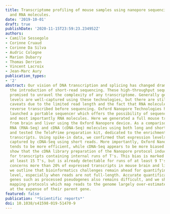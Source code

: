 ```yaml
---
title: Transcriptome profiling of mouse samples using nanopore sequencing of cDNA
  and RNA molecules.
date: '2019-10-01'
draft: true
publishDate: '2020-11-15T23:59:23.234952Z'
authors:
- Camille Sessegolo
- Corinne Cruaud
- Corinne Da Silva
- Audric Cologne
- Marion Dubarry
- Thomas Derrien
- Vincent Lacroix
- Jean-Marc Aury
publication_types:
- '2'
abstract: Our vision of DNA transcription and splicing has changed dramatically with
  the introduction of short-read sequencing. These high-throughput sequencing technologies
  promised to unravel the complexity of any transcriptome. Generally gene expression
  levels are well-captured using these technologies, but there are still remaining
  caveats due to the limited read length and the fact that RNA molecules had to be
  reverse transcribed before sequencing. Oxford Nanopore Technologies has recently
  launched a portable sequencer which offers the possibility of sequencing long reads
  and most importantly RNA molecules. Here we generated a full mouse transcriptome
  from brain and liver using the Oxford Nanopore device. As a comparison, we sequenced
  RNA (RNA-Seq) and cDNA (cDNA-Seq) molecules using both long and short reads technologies
  and tested the TeloPrime preparation kit, dedicated to the enrichment of full-length
  transcripts. Using spike-in data, we confirmed that expression levels are efficiently
  captured by cDNA-Seq using short reads. More importantly, Oxford Nanopore RNA-Seq
  tends to be more efficient, while cDNA-Seq appears to be more biased. We further
  show that the cDNA library preparation of the Nanopore protocol induces read truncation
  for transcripts containing internal runs of T's. This bias is marked for runs of
  at least 15 T's, but is already detectable for runs of at least 9 T's and therefore
  concerns more than 20% of expressed transcripts in mouse brain and liver. Finally,
  we outline that bioinformatics challenges remain ahead for quantifying at the transcript
  level, especially when reads are not full-length. Accurate quantification of repeat-associated
  genes such as processed pseudogenes also remains difficult, and we show that current
  mapping protocols which map reads to the genome largely over-estimate their expression,
  at the expense of their parent gene.
featured: false
publication: '*Scientific reports*'
doi: 10.1038/s41598-019-51470-9
---
```


